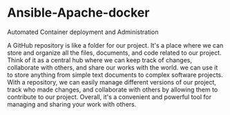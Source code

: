 # Ansible-Apache-docker
Automated Container deployment and Administration

A GitHub repository is like a folder for our project. 
It's a place where we can store and organize all the files, documents, and code related to our project.
Think of it as a central hub where we can keep track of changes, collaborate with others, and share our works with the world. we can use it to store anything from simple text documents to complex software projects.
With a repository, we can easily manage different versions of our project, track who made changes, and collaborate with others by allowing them to contribute to our project.
Overall, it's a convenient and powerful tool for managing and sharing your work with others.
